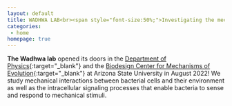 ```yaml
---
layout: default
title: WADHWA LAB<br><span style="font-size:50%;">Investigating the mechanical lives of bacteria through experiments, theory, and computation</span>
categories:
 - home
homepage: true
---
```

**The Wadhwa lab** opened its doors in the [Department of Physics](https://physics.asu.edu/){:target="_blank"} and the [Biodesign Center for Mechanisms of Evolution](https://biodesign.asu.edu/research/centers/mechanisms-evolution){:target="_blank"} at Arizona State University in August 2022! We study mechanical interactions between bacterial cells and their environment as well as the intracellular signaling processes that enable bacteria to sense and respond to mechanical stimuli.

<!-- ![Funding](/assets/images/funding.png){: width="700"} -->